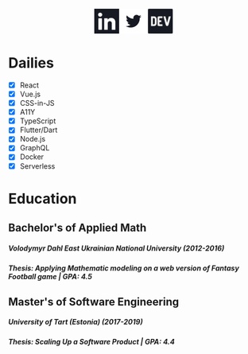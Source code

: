 <p align="center">
<a href="https://www.linkedin.com/in/lexswed/"><img src="static/linkedin.svg" height="50px"/></a>
<a href="https://twitter.com/lexswed"><img src="static/twitter.svg" height="50px"/></a>
<a href="https://dev.to/lexswed"><img src="static/devto.svg" height="50px"/></a>
</p>

# Dailies

- [x] React
- [x] Vue.js
- [x] CSS-in-JS
- [x] A11Y
- [x] TypeScript
- [x] Flutter/Dart
- [x] Node.js
- [x] GraphQL
- [x] Docker
- [x] Serverless

# Education

## Bachelor's of Applied Math

##### Volodymyr Dahl East Ukrainian National University (2012-2016)

##### Thesis: Applying Mathematic modeling on a web version of Fantasy Football game | GPA: 4.5

## Master's of Software Engineering

##### University of Tart (Estonia) (2017-2019)

##### Thesis: Scaling Up a Software Product | GPA: 4.4
